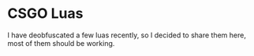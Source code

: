 # CSGO Luas
I have deobfuscated a few luas recently, so I decided to share them here, most of them should be working.
